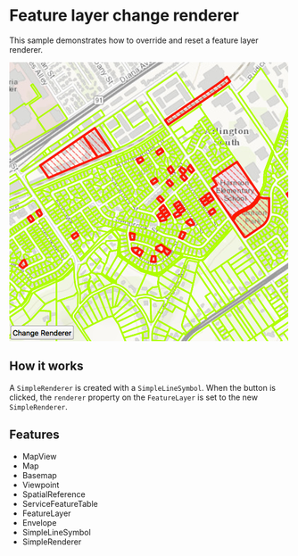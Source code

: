 # Feature layer change renderer

This sample demonstrates how to override and reset a feature layer renderer.

![](screenshot.png)

## How it works

A `SimpleRenderer` is created with a `SimpleLineSymbol`. When the button is clicked, the `renderer` property on the `FeatureLayer` is set to the new `SimpleRenderer`.

## Features
- MapView
- Map
- Basemap
- Viewpoint
- SpatialReference
- ServiceFeatureTable
- FeatureLayer
- Envelope
- SimpleLineSymbol
- SimpleRenderer
